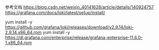参考文档
https://blog.csdn.net/weixin_40141628/article/details/140924757
https://grafana.com/docs/loki/latest/setup/install/

yum install -y  https://github.com/grafana/loki/releases/download/v2.9.14/loki-2.9.14.x86_64.rpm
yum install -y https://dl.grafana.com/enterprise/release/grafana-enterprise-11.6.0-1.x86_64.rpm